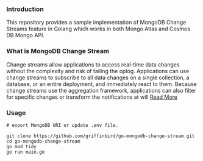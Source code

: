 ### Introduction
This repository provides a sample implementation of MongoDB Change Streams feature in Golang which works in both Mongo Atlas and Cosmos DB Mongo API. 

### What is MongoDB Change Stream
Change streams allow applications to access real-time data changes without the complexity and risk of tailing the oplog. Applications can use change streams to subscribe to all data changes on a single collection, a database, or an entire deployment, and immediately react to them. Because change streams use the aggregation framework, applications can also filter for specific changes or transform the notifications at will [Read More](https://docs.mongodb.com/manual/changeStreams)

### Usage

```
# export MongoDB URI or update .env file.

git clone https://github.com/griffinbird/go-mongodb-change-stream.git
cd go-mongodb-change-stream
go mod tidy
go run main.go
```